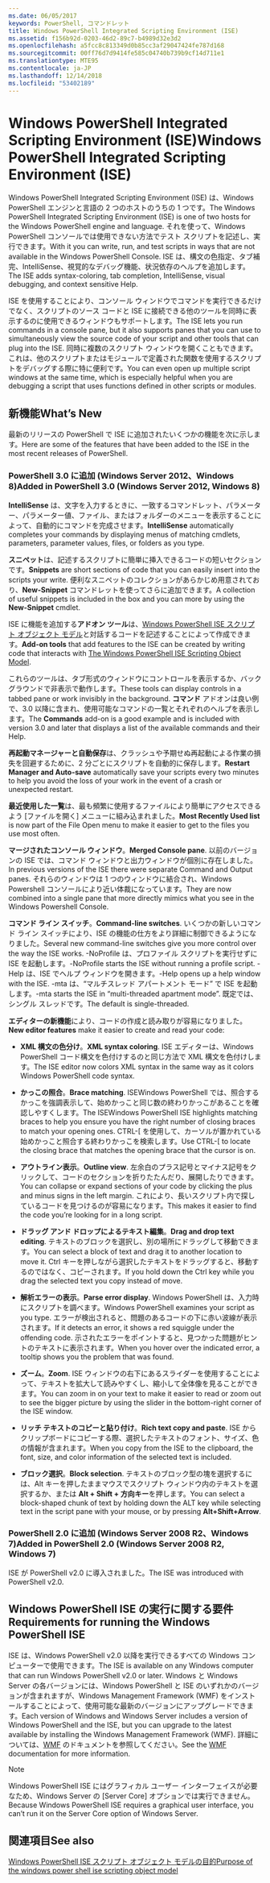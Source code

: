 ```yaml
---
ms.date: 06/05/2017
keywords: PowerShell, コマンドレット
title: Windows PowerShell Integrated Scripting Environment (ISE)
ms.assetid: f156b92d-0203-46d2-89c7-b4989d32e3d2
ms.openlocfilehash: a5fcc8c813349d0b85cc3af29047424fe787d168
ms.sourcegitcommit: 00ff76d7d9414fe585c04740b739b9cf14d711e1
ms.translationtype: MTE95
ms.contentlocale: ja-JP
ms.lasthandoff: 12/14/2018
ms.locfileid: "53402189"
---
```

# <a name="windows-powershell-integrated-scripting-environment-ise"></a><span data-ttu-id="1469d-103">Windows PowerShell Integrated Scripting Environment (ISE)</span><span class="sxs-lookup"><span data-stu-id="1469d-103">Windows PowerShell Integrated Scripting Environment (ISE)</span></span>

<span data-ttu-id="1469d-104">Windows PowerShell Integrated Scripting Environment (ISE) は、Windows PowerShell エンジンと言語の 2 つのホストのうちの 1 つです。</span><span class="sxs-lookup"><span data-stu-id="1469d-104">The Windows PowerShell Integrated Scripting Environment (ISE) is one of two hosts for the Windows PowerShell engine and language.</span></span> <span data-ttu-id="1469d-105">それを使って、Windows PowerShell コンソールでは使用できない方法でテスト スクリプトを記述し、実行できます。</span><span class="sxs-lookup"><span data-stu-id="1469d-105">With it you can write, run, and test scripts in ways that are not available in the Windows PowerShell Console.</span></span> <span data-ttu-id="1469d-106">ISE は、構文の色指定、タブ補完、IntelliSense、視覚的なデバッグ機能、状況依存のヘルプを追加します。</span><span class="sxs-lookup"><span data-stu-id="1469d-106">The ISE adds syntax-coloring, tab completion, IntelliSense, visual debugging, and context sensitive Help.</span></span>

<span data-ttu-id="1469d-107">ISE を使用することにより、コンソール ウィンドウでコマンドを実行できるだけでなく、スクリプトのソース コードと ISE に接続できる他のツールを同時に表示するのに使用できるウィンドウもサポートします。</span><span class="sxs-lookup"><span data-stu-id="1469d-107">The ISE lets you run commands in a console pane, but it also supports panes that you can use to simultaneously view the source code of your script and other tools that can plug into the ISE.</span></span> <span data-ttu-id="1469d-108">同時に複数のスクリプト ウィンドウを開くこともできます。これは、他のスクリプトまたはモジュールで定義された関数を使用するスクリプトをデバッグする際に特に便利です。</span><span class="sxs-lookup"><span data-stu-id="1469d-108">You can even open up multiple script windows at the same time, which is especially helpful when you are debugging a script that uses functions defined in other scripts or modules.</span></span>

## <a name="whats-new"></a><span data-ttu-id="1469d-109">新機能</span><span class="sxs-lookup"><span data-stu-id="1469d-109">What’s New</span></span>

<span data-ttu-id="1469d-110">最新のリリースの PowerShell で ISE に追加されたいくつかの機能を次に示します。</span><span class="sxs-lookup"><span data-stu-id="1469d-110">Here are some of the features that have been added to the ISE in the most recent releases of PowerShell.</span></span>

### <a name="added-in-powershell-30-windows-server-2012-windows-8"></a><span data-ttu-id="1469d-111">PowerShell 3.0 に追加 (Windows Server 2012、Windows 8)</span><span class="sxs-lookup"><span data-stu-id="1469d-111">Added in PowerShell 3.0 (Windows Server 2012, Windows 8)</span></span>

<span data-ttu-id="1469d-112">**IntelliSense** は、文字を入力するときに、一致するコマンドレット、パラメーター、パラメーター値、ファイル、またはフォルダーのメニューを表示することによって、自動的にコマンドを完成させます。</span><span class="sxs-lookup"><span data-stu-id="1469d-112">**IntelliSense** automatically completes your commands by displaying menus of matching cmdlets, parameters, parameter values, files, or folders as you type.</span></span>

<span data-ttu-id="1469d-113">**スニペット**は、記述するスクリプトに簡単に挿入できるコードの短いセクションです。</span><span class="sxs-lookup"><span data-stu-id="1469d-113">**Snippets** are short sections of code that you can easily insert into the scripts your write.</span></span> <span data-ttu-id="1469d-114">便利なスニペットのコレクションがあらかじめ用意されており、**New-Snippet** コマンドレットを使ってさらに追加できます。</span><span class="sxs-lookup"><span data-stu-id="1469d-114">A collection of useful snippets is included in the box and you can more by using the **New-Snippet** cmdlet.</span></span>

<span data-ttu-id="1469d-115">ISE に機能を追加する**アドオン ツール**は、[Windows PowerShell ISE スクリプト オブジェクト モデル](../../core-powershell/ise/The-ISE-Object-Model-Hierarchy.md)と対話するコードを記述することによって作成できます。</span><span class="sxs-lookup"><span data-stu-id="1469d-115">**Add-on tools** that add features to the ISE can be created by writing code that interacts with [The Windows PowerShell ISE Scripting Object Model](../../core-powershell/ise/The-ISE-Object-Model-Hierarchy.md).</span></span>

<span data-ttu-id="1469d-116">これらのツールは、タブ形式のウィンドウにコントロールを表示するか、バックグラウンドで非表示で動作します。</span><span class="sxs-lookup"><span data-stu-id="1469d-116">These tools can display controls in a tabbed pane or work invisibly in the background.</span></span> <span data-ttu-id="1469d-117">**コマンド** アドオンは良い例で、3.0 以降に含まれ、使用可能なコマンドの一覧とそれぞれのヘルプを表示します。</span><span class="sxs-lookup"><span data-stu-id="1469d-117">The **Commands** add-on is a good example and is included with version 3.0 and later that displays a list of the available commands and their Help.</span></span>

<span data-ttu-id="1469d-118">**再起動マネージャーと自動保存**は、クラッシュや予期せぬ再起動による作業の損失を回避するために、2 分ごとにスクリプトを自動的に保存します。</span><span class="sxs-lookup"><span data-stu-id="1469d-118">**Restart Manager and Auto-save** automatically save your scripts every two minutes to help you avoid the loss of your work in the event of a crash or unexpected restart.</span></span>

<span data-ttu-id="1469d-119">**最近使用した一覧**は、最も頻繁に使用するファイルにより簡単にアクセスできるよう [ファイルを開く] メニューに組み込まれました。</span><span class="sxs-lookup"><span data-stu-id="1469d-119">**Most Recently Used list** is now part of the File Open menu to make it easier to get to the files you use most often.</span></span>

<span data-ttu-id="1469d-120">**マージされたコンソール ウィンドウ**。</span><span class="sxs-lookup"><span data-stu-id="1469d-120">**Merged Console pane**.</span></span> <span data-ttu-id="1469d-121">以前のバージョンの ISE では、コマンド ウィンドウと出力ウィンドウが個別に存在しました。</span><span class="sxs-lookup"><span data-stu-id="1469d-121">In previous versions of the ISE there were separate Command and Output panes.</span></span> <span data-ttu-id="1469d-122">それらのウィンドウは 1 つのウィンドウに結合され、Windows Powershell コンソールにより近い体裁になっています。</span><span class="sxs-lookup"><span data-stu-id="1469d-122">They are now combined into a single pane that more directly mimics what you see in the Windows Powershell Console.</span></span>

<span data-ttu-id="1469d-123">**コマンド ライン スイッチ**。</span><span class="sxs-lookup"><span data-stu-id="1469d-123">**Command-line switches**.</span></span> <span data-ttu-id="1469d-124">いくつかの新しいコマンド ライン スイッチにより、ISE の機能の仕方をより詳細に制御できるようになりました。</span><span class="sxs-lookup"><span data-stu-id="1469d-124">Several new command-line switches give you more control over the way the ISE works.</span></span> <span data-ttu-id="1469d-125">-NoProfile は、プロファイル スクリプトを実行せずに ISE を起動します。</span><span class="sxs-lookup"><span data-stu-id="1469d-125">-NoProfile starts the ISE without running a profile script.</span></span> <span data-ttu-id="1469d-126">-Help は、ISE でヘルプ ウィンドウを開きます。</span><span class="sxs-lookup"><span data-stu-id="1469d-126">-Help opens up a help window with the ISE.</span></span> <span data-ttu-id="1469d-127">-mta は、“マルチスレッド アパートメント モード” で ISE を起動します。</span><span class="sxs-lookup"><span data-stu-id="1469d-127">-mta starts the ISE in “multi-threaded apartment mode”.</span></span> <span data-ttu-id="1469d-128">既定では、シングル スレッドです。</span><span class="sxs-lookup"><span data-stu-id="1469d-128">The default is single-threaded.</span></span>

<span data-ttu-id="1469d-129">**エディターの新機能**により、コードの作成と読み取りが容易になりました。</span><span class="sxs-lookup"><span data-stu-id="1469d-129">**New editor features** make it easier to create and read your code:</span></span>

- <span data-ttu-id="1469d-130">**XML 構文の色分け**。</span><span class="sxs-lookup"><span data-stu-id="1469d-130">**XML syntax coloring**.</span></span> <span data-ttu-id="1469d-131">ISE エディターは、Windows PowerShell コード構文を色付けするのと同じ方法で XML 構文を色付けします。</span><span class="sxs-lookup"><span data-stu-id="1469d-131">The ISE editor now colors XML syntax in the same way as it colors Windows PowerShell code syntax.</span></span>

- <span data-ttu-id="1469d-132">**かっこの照合**。</span><span class="sxs-lookup"><span data-stu-id="1469d-132">**Brace matching**.</span></span> <span data-ttu-id="1469d-133">ISEWindows PowerShell では、照合するかっこを強調表示して、始めかっこと同じ数の終わりかっこがあることを確認しやすくします。</span><span class="sxs-lookup"><span data-stu-id="1469d-133">The ISEWindows PowerShell ISE highlights matching braces to help you ensure you have the right number of closing braces to match your opening ones.</span></span> <span data-ttu-id="1469d-134">CTRL-\[ を使用して、カーソルが置かれている始めかっこと照合する終わりかっこを検索します。</span><span class="sxs-lookup"><span data-stu-id="1469d-134">Use CTRL-\[ to locate the closing brace that matches the opening brace that the cursor is on.</span></span>

- <span data-ttu-id="1469d-135">**アウトライン表示**。</span><span class="sxs-lookup"><span data-stu-id="1469d-135">**Outline view**.</span></span> <span data-ttu-id="1469d-136">左余白のプラス記号とマイナス記号をクリックして、コードのセクションを折りたたんだり、展開したりできます。</span><span class="sxs-lookup"><span data-stu-id="1469d-136">You can collapse or expand sections of your code by clicking the plus and minus signs in the left margin.</span></span> <span data-ttu-id="1469d-137">これにより、長いスクリプト内で探しているコードを見つけるのが容易になります。</span><span class="sxs-lookup"><span data-stu-id="1469d-137">This makes it easier to find the code you’re looking for in a long script.</span></span>

- <span data-ttu-id="1469d-138">**ドラッグ アンド ドロップによるテキスト編集**。</span><span class="sxs-lookup"><span data-stu-id="1469d-138">**Drag and drop text editing**.</span></span> <span data-ttu-id="1469d-139">テキストのブロックを選択し、別の場所にドラッグして移動できます。</span><span class="sxs-lookup"><span data-stu-id="1469d-139">You can select a block of text and drag it to another location to move it.</span></span> <span data-ttu-id="1469d-140">Ctrl キーを押しながら選択したテキストをドラッグすると、移動するのではなく、コピーされます。</span><span class="sxs-lookup"><span data-stu-id="1469d-140">If you hold down the Ctrl key while you drag the selected text you copy instead of move.</span></span>

- <span data-ttu-id="1469d-141">**解析エラーの表示**。</span><span class="sxs-lookup"><span data-stu-id="1469d-141">**Parse error display**.</span></span> <span data-ttu-id="1469d-142">Windows PowerShell は、入力時にスクリプトを調べます。</span><span class="sxs-lookup"><span data-stu-id="1469d-142">Windows PowerShell examines your script as you type.</span></span> <span data-ttu-id="1469d-143">エラーが検出されると、問題のあるコードの下に赤い波線が表示されます。</span><span class="sxs-lookup"><span data-stu-id="1469d-143">If it detects an error, it shows a red squiggle under the offending code.</span></span> <span data-ttu-id="1469d-144">示されたエラーをポイントすると、見つかった問題がヒントのテキストに表示されます。</span><span class="sxs-lookup"><span data-stu-id="1469d-144">When you hover over the indicated error, a tooltip shows you the problem that was found.</span></span>

- <span data-ttu-id="1469d-145">**ズーム**。</span><span class="sxs-lookup"><span data-stu-id="1469d-145">**Zoom**.</span></span> <span data-ttu-id="1469d-146">ISE ウィンドウの右下にあるスライダーを使用することによって、テキストを拡大して読みやすくし、縮小して全体像を見ることができます。</span><span class="sxs-lookup"><span data-stu-id="1469d-146">You can zoom in on your text to make it easier to read or zoom out to see the bigger picture by using the slider in the bottom-right corner of the ISE window.</span></span>

- <span data-ttu-id="1469d-147">**リッチ テキストのコピーと貼り付け**。</span><span class="sxs-lookup"><span data-stu-id="1469d-147">**Rich text copy and paste**.</span></span> <span data-ttu-id="1469d-148">ISE からクリップボードにコピーする際、選択したテキストのフォント、サイズ、色の情報が含まれます。</span><span class="sxs-lookup"><span data-stu-id="1469d-148">When you copy from the ISE to the clipboard, the font, size, and color information of the selected text is included.</span></span>

- <span data-ttu-id="1469d-149">**ブロック選択**。</span><span class="sxs-lookup"><span data-stu-id="1469d-149">**Block selection**.</span></span> <span data-ttu-id="1469d-150">テキストのブロック型の塊を選択するには、Alt キーを押したままマウスでスクリプト ウィンドウ内のテキストを選択するか、または **Alt + Shift + 方向キー**を押します。</span><span class="sxs-lookup"><span data-stu-id="1469d-150">You can select a block-shaped chunk of text by holding down the ALT key while selecting text in the script pane with your mouse, or by pressing **Alt+Shift+Arrow**.</span></span>

### <a name="added-in-powershell-20-windows-server-2008-r2-windows-7"></a><span data-ttu-id="1469d-151">PowerShell 2.0 に追加 (Windows Server 2008 R2、Windows 7)</span><span class="sxs-lookup"><span data-stu-id="1469d-151">Added in PowerShell 2.0 (Windows Server 2008 R2, Windows 7)</span></span>

<span data-ttu-id="1469d-152">ISE が PowerShell v2.0 に導入されました。</span><span class="sxs-lookup"><span data-stu-id="1469d-152">The ISE was introduced with PowerShell v2.0.</span></span>

## <a name="requirements-for-running-the-windows-powershell-ise"></a><span data-ttu-id="1469d-153">Windows PowerShell ISE の実行に関する要件</span><span class="sxs-lookup"><span data-stu-id="1469d-153">Requirements for running the Windows PowerShell ISE</span></span>

<span data-ttu-id="1469d-154">ISE は、Windows PowerShell v2.0 以降を実行できるすべての Windows コンピューターで使用できます。</span><span class="sxs-lookup"><span data-stu-id="1469d-154">The ISE is available on any Windows computer that can run Windows PowerShell v2.0 or later.</span></span> <span data-ttu-id="1469d-155">Windows と Windows Server の各バージョンには、Windows PowerShell と ISE のいずれかのバージョンが含まれますが、Windows Management Framework (WMF) をインストールすることによって、使用可能な最新のバージョンにアップグレードできます。</span><span class="sxs-lookup"><span data-stu-id="1469d-155">Each version of Windows and Windows Server includes a version of Windows PowerShell and the ISE, but you can upgrade to the latest available by installing the Windows Management Framework (WMF).</span></span> <span data-ttu-id="1469d-156">詳細については、[WMF](/powershell/wmf) のドキュメントを参照してください。</span><span class="sxs-lookup"><span data-stu-id="1469d-156">See the [WMF](/powershell/wmf) documentation for more information.</span></span>

> [!NOTE]
> <span data-ttu-id="1469d-157">Windows PowerShell ISE にはグラフィカル ユーザー インターフェイスが必要なため、Windows Server の [Server Core] オプションでは実行できません。</span><span class="sxs-lookup"><span data-stu-id="1469d-157">Because Windows PowerShell ISE requires a graphical user interface, you can’t run it on the Server Core option of Windows Server.</span></span>

## <a name="see-also"></a><span data-ttu-id="1469d-158">関連項目</span><span class="sxs-lookup"><span data-stu-id="1469d-158">See also</span></span>

[<span data-ttu-id="1469d-159">Windows PowerShell ISE スクリプト オブジェクト モデルの目的</span><span class="sxs-lookup"><span data-stu-id="1469d-159">Purpose of the windows power shell ise scripting object model</span></span>](../../core-powershell/ise/Purpose-of-the-Windows-PowerShell-ISE-Scripting-Object-Model.md)